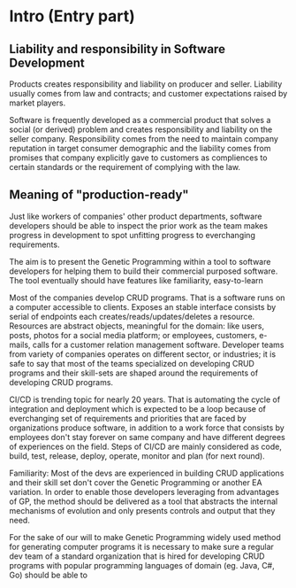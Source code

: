 # Intro (Entry part)

## Liability and responsibility in Software Development

Products creates responsibility and liability on producer and seller. Liability usually comes from law and contracts; and customer expectations raised by market players.

Software is frequently developed as a commercial product that solves a social (or derived) problem and creates responsibility and liability on the seller company. Responsibility comes from the need to maintain company reputation in target consumer demographic and the liability comes from promises that company explicitly gave to customers as compliences to certain standards or the requirement of complying with the law.

## Meaning of "production-ready"

Just like workers of companies' other product departments, software developers should be able to inspect the prior work as the team makes progress in development to spot unfitting progress to everchanging requirements.

The aim is to present the Genetic Programming within a tool to software developers for helping them to build their commercial purposed software. The tool eventually should have features like familiarity, easy-to-learn

Most of the companies develop CRUD programs. That is a software runs on a computer accessible to clients. Exposes an stable interface consists by serial of endpoints each creates/reads/updates/deletes a resource. Resources are abstract objects, meaningful for the domain: like users, posts, photos for a social media platform; or employees, customers, e-mails, calls for a customer relation management software. Developer teams from variety of companies operates on different sector, or industries; it is safe to say that most of the teams specialized on developing CRUD programs and their skill-sets are shaped around the requirements of developing CRUD programs.

CI/CD is trending topic for nearly 20 years. That is automating the cycle of integration and deployment which is expected to be a loop because of everchanging set of requirements and priorities that are faced by organizations produce software, in addition to a work force that consists by employees don't stay forever on same company and have different degrees of experiences on the field. Steps of CI/CD are mainly considered as code, build, test, release, deploy, operate, monitor and plan (for next round).

Familiarity: Most of the devs are experienced in building CRUD applications and their skill set don't cover the Genetic Programming or another EA variation. In order to enable those developers leveraging from advantages of GP, the method should be delivered as a tool that abstracts the internal mechanisms of evolution and only presents controls and output that they need.

For the sake of our will to make Genetic Programming widely used method for generating computer programs it is necessary to make sure a regular dev team of a standard organization that is hired for developing CRUD programs with popular programming languages of domain (eg. Java, C#, Go) should be able to
